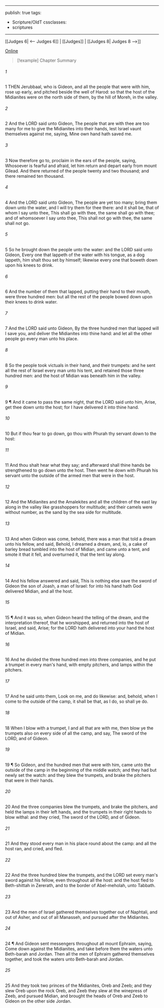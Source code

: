 

---
publish: true
tags:
  - Scripture/OldT
cssclasses:
  - scriptures
---
[[Judges 6| <-- Judges 6]] | [[Judges]] | [[Judges 8| Judges 8 -->]]

[Online](https://churchofjesuschrist.org/study/scriptures/ot/judg/7?lang=eng)

>[!example] Chapter Summary
>
###### 1
1 THEN Jerubbaal, who is Gideon, and all the people that were with him, rose up early, and pitched beside the well of Harod: so that the host of the Midianites were on the north side of them, by the hill of Moreh, in the valley.
###### 2
2 And the LORD said unto Gideon, The people that are with thee are too many for me to give the Midianites into their hands, lest Israel vaunt themselves against me, saying, Mine own hand hath saved me.
###### 3
3 Now therefore go to, proclaim in the ears of the people, saying, Whosoever is fearful and afraid, let him return and depart early from mount Gilead.  And there returned of the people twenty and two thousand; and there remained ten thousand.
###### 4
4 And the LORD said unto Gideon, The people are yet too many; bring them down unto the water, and I will try them for thee there: and it shall be, that of whom I say unto thee, This shall go with thee, the same shall go with thee; and of whomsoever I say unto thee, This shall not go with thee, the same shall not go.
###### 5
5 So he brought down the people unto the water: and the LORD said unto Gideon, Every one that lappeth of the water with his tongue, as a dog lappeth, him shalt thou set by himself; likewise every one that boweth down upon his knees to drink.
###### 6
6 And the number of them that lapped, putting their hand to their mouth, were three hundred men: but all the rest of the people bowed down upon their knees to drink water.
###### 7
7 And the LORD said unto Gideon, By the three hundred men that lapped will I save you, and deliver the Midianites into thine hand: and let all the other people go every man unto his place.
###### 8
8 So the people took victuals in their hand, and their trumpets: and he sent all the rest of Israel every man unto his tent, and retained those three hundred men: and the host of Midian was beneath him in the valley.
###### 9
9 ¶ And it came to pass the same night, that the LORD said unto him, Arise, get thee down unto the host; for I have delivered it into thine hand.
###### 10
10 But if thou fear to go down, go thou with Phurah thy servant down to the host:
###### 11
11 And thou shalt hear what they say; and afterward shall thine hands be strengthened to go down unto the host.  Then went he down with Phurah his servant unto the outside of the armed men that were in the host.
###### 12
12 And the Midianites and the Amalekites and all the children of the east lay along in the valley like grasshoppers for multitude; and their camels were without number, as the sand by the sea side for multitude.
###### 13
13 And when Gideon was come, behold, there was a man that told a dream unto his fellow, and said, Behold, I dreamed a dream, and, lo, a cake of barley bread tumbled into the host of Midian, and came unto a tent, and smote it that it fell, and overturned it, that the tent lay along.
###### 14
14 And his fellow answered and said, This is nothing else save the sword of Gideon the son of Joash, a man of Israel: for into his hand hath God delivered Midian, and all the host.
###### 15
15 ¶ And it was so, when Gideon heard the telling of the dream, and the interpretation thereof, that he worshipped, and returned into the host of Israel, and said, Arise; for the LORD hath delivered into your hand the host of Midian.
###### 16
16 And he divided the three hundred men into three companies, and he put a trumpet in every man's hand, with empty pitchers, and lamps within the pitchers.
###### 17
17 And he said unto them, Look on me, and do likewise: and, behold, when I come to the outside of the camp, it shall be that, as I do, so shall ye do.
###### 18
18 When I blow with a trumpet, I and all that are with me, then blow ye the trumpets also on every side of all the camp, and say, The sword of the LORD, and of Gideon.
###### 19
19 ¶ So Gideon, and the hundred men that were with him, came unto the outside of the camp in the beginning of the middle watch; and they had but newly set the watch: and they blew the trumpets, and brake the pitchers that were in their hands.
###### 20
20 And the three companies blew the trumpets, and brake the pitchers, and held the lamps in their left hands, and the trumpets in their right hands to blow withal: and they cried, The sword of the LORD, and of Gideon.
###### 21
21 And they stood every man in his place round about the camp: and all the host ran, and cried, and fled.
###### 22
22 And the three hundred blew the trumpets, and the LORD set every man's sword against his fellow, even throughout all the host: and the host fled to Beth-shittah in Zererath, and to the border of Abel-meholah, unto Tabbath.
###### 23
23 And the men of Israel gathered themselves together out of Naphtali, and out of Asher, and out of all Manasseh, and pursued after the Midianites.
###### 24
24 ¶ And Gideon sent messengers throughout all mount Ephraim, saying, Come down against the Midianites, and take before them the waters unto Beth-barah and Jordan.  Then all the men of Ephraim gathered themselves together, and took the waters unto Beth-barah and Jordan.
###### 25
25 And they took two princes of the Midianites, Oreb and Zeeb; and they slew Oreb upon the rock Oreb, and Zeeb they slew at the winepress of Zeeb, and pursued Midian, and brought the heads of Oreb and Zeeb to Gideon on the other side Jordan.



